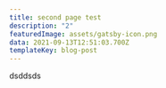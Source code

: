 ```yaml
---
title: second page test
description: "2"
featuredImage: assets/gatsby-icon.png
data: 2021-09-13T12:51:03.700Z
templateKey: blog-post
---
```

dsddsds